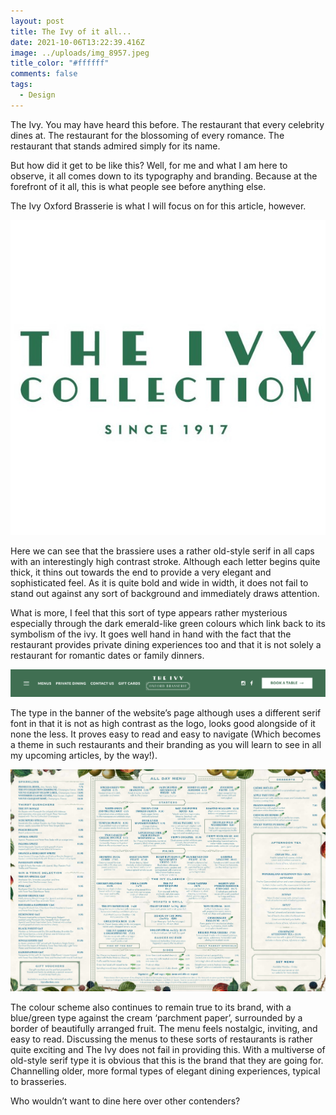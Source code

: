 ```yaml
---
layout: post
title: The Ivy of it all...
date: 2021-10-06T13:22:39.416Z
image: ../uploads/img_8957.jpeg
title_color: "#ffffff"
comments: false
tags:
  - Design
---
```

The Ivy. You may have heard this before. The restaurant that every celebrity dines at. The restaurant for the blossoming of every romance. The restaurant that stands admired simply for its name.

But how did it get to be like this? Well, for me and what I am here to observe, it all comes down to its typography and branding. Because at the forefront of it all, this is what people see before anything else.

The Ivy Oxford Brasserie is what I will focus on for this article, however.

![The Ivy Logo](../uploads/ivy-logo.jpeg)

Here we can see that the brassiere uses a rather old-style serif in all caps with an interestingly high contrast stroke. Although each letter begins quite thick, it thins out towards the end to provide a very elegant and sophisticated feel. As it is quite bold and wide in width, it does not fail to stand out against any sort of background and immediately draws attention.

What is more, I feel that this sort of type appears rather mysterious especially through the dark emerald-like green colours which link back to its symbolism of the ivy. It goes well hand in hand with the fact that the restaurant provides private dining experiences too and that it is not solely a restaurant for romantic dates or family dinners.



![Screenshot from The Ivy Oxford Brasserie website](../uploads/screenshot-2021-10-12-at-14.39.06.png)



The type in the banner of the website’s page although uses a different serif font in that it is not as high contrast as the logo, looks good alongside of it none the less. It proves easy to read and easy to navigate (Which becomes a theme in such restaurants and their branding as you will learn to see in all my upcoming articles, by the way!).



![A la Carte menu PDF](../uploads/screenshot-2021-10-12-at-14.43.46.png)



The colour scheme also continues to remain true to its brand, with a blue/green type against the cream ‘parchment paper’, surrounded by a border of beautifully arranged fruit. The menu feels nostalgic, inviting, and easy to read. Discussing the menus to these sorts of restaurants is rather quite exciting and The Ivy does not fail in providing this. With a multiverse of old-style serif type it is obvious that this is the brand that they are going for. Channelling older, more formal types of elegant dining experiences, typical to brasseries.

Who wouldn’t want to dine here over other contenders?